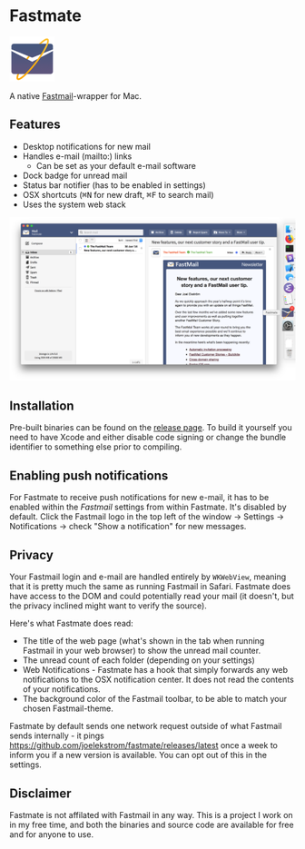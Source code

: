 # Fastmate
<img src="Fastmate/Assets.xcassets/AppIcon.appiconset/fastmate-3.png" alt="Fastmate logo" height="80" width="80" />

A native [Fastmail](https://www.fastmail.com/)-wrapper for Mac.

## Features
- Desktop notifications for new mail
- Handles e-mail (mailto:) links
  - Can be set as your default e-mail software
- Dock badge for unread mail
- Status bar notifier (has to be enabled in settings)
- OSX shortcuts (<kbd>⌘N</kbd> for new draft, <kbd>⌘F</kbd> to search mail)
- Uses the system web stack

![screenshot](screenshot.png)

## Installation

Pre-built binaries can be found on the [release page](https://github.com/joelekstrom/fastmate/releases). To build it yourself you need to have Xcode and either disable code signing or change the bundle identifier to something else prior to compiling.

## Enabling push notifications
For Fastmate to receive push notifications for new e-mail, it has to be enabled within the _Fastmail_ settings from within Fastmate. It's disabled by default. Click the Fastmail logo in the top left of the window -> Settings -> Notifications -> check "Show a notification" for new messages.

## Privacy
Your Fastmail login and e-mail are handled entirely by `WKWebView`, meaning that it is pretty much the same as running Fastmail in Safari. Fastmate does have access to the DOM and could potentially read your mail (it doesn't, but the privacy inclined might want to verify the source).

Here's what Fastmate does read:
- The title of the web page (what's shown in the tab when running Fastmail in your web browser) to show the unread mail counter.
- The unread count of each folder (depending on your settings)
- Web Notifications - Fastmate has a hook that simply forwards any web notifications to the OSX notification center. It does not read the contents of your notifications.
- The background color of the Fastmail toolbar, to be able to match your chosen Fastmail-theme.

Fastmate by default sends one network request outside of what Fastmail sends internally - it pings https://github.com/joelekstrom/fastmate/releases/latest
once a week to inform you if a new version is available. You can opt out of this in the settings.

## Disclaimer
Fastmate is not affilated with Fastmail in any way. This is a project I work on in my free time,
and both the binaries and source code are available for free and for anyone to use.
